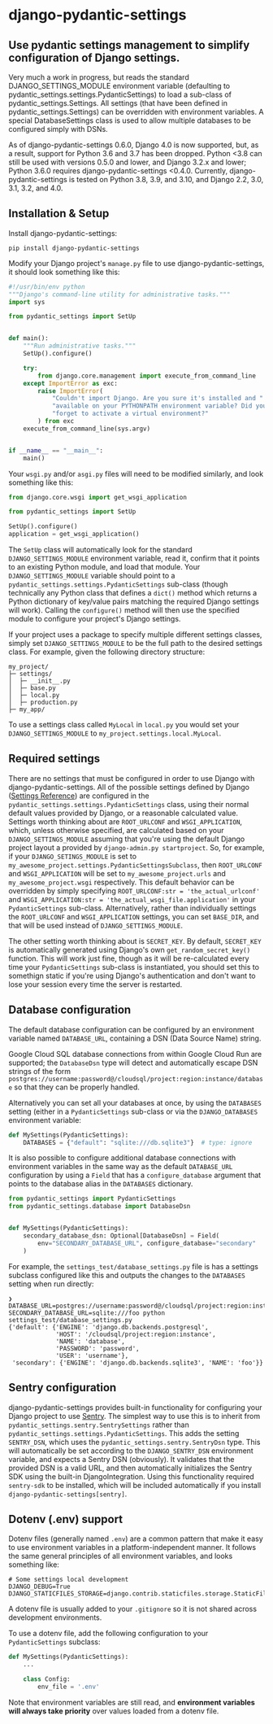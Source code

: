 # django-pydantic-settings

## Use pydantic settings management to simplify configuration of Django settings.

Very much a work in progress, but reads the standard DJANGO_SETTINGS_MODULE environment variable (defaulting to pydantic_settings.settings.PydanticSettings) to load a sub-class of pydantic_settings.Settings. All settings (that have been defined in pydantic_settings.Settings) can be overridden with environment variables. A special DatabaseSettings class is used to allow multiple databases to be configured simply with DSNs.

As of django-pydantic-settings 0.6.0, Django 4.0 is now supported, but, as a result, support for Python 3.6 and 3.7 has been dropped. Python <3.8 can still be used with versions 0.5.0 and lower, and Django 3.2.x and lower; Python 3.6.0 requires django-pydantic-settings <0.4.0. Currently, django-pydantic-settings is tested on Python 3.8, 3.9, and 3.10, and Django 2.2, 3.0, 3.1, 3.2, and 4.0.

## Installation & Setup

Install django-pydantic-settings:

```
pip install django-pydantic-settings
```

Modify your Django project's `manage.py` file to use django-pydantic-settings, it should look something like this:

```python
#!/usr/bin/env python
"""Django's command-line utility for administrative tasks."""
import sys

from pydantic_settings import SetUp


def main():
    """Run administrative tasks."""
    SetUp().configure()

    try:
        from django.core.management import execute_from_command_line
    except ImportError as exc:
        raise ImportError(
            "Couldn't import Django. Are you sure it's installed and "
            "available on your PYTHONPATH environment variable? Did you "
            "forget to activate a virtual environment?"
        ) from exc
    execute_from_command_line(sys.argv)


if __name__ == "__main__":
    main()
```

Your `wsgi.py` and/or `asgi.py` files will need to be modified similarly, and look something like this:

```python
from django.core.wsgi import get_wsgi_application

from pydantic_settings import SetUp

SetUp().configure()
application = get_wsgi_application()
```

The `SetUp` class will automatically look for the standard `DJANGO_SETTINGS_MODULE` environment variable, read it, confirm that it points to an existing Python module, and load that module. Your `DJANGO_SETTINGS_MODULE` variable should point to a `pydantic_settings.settings.PydanticSettings` sub-class (though technically any Python class that defines a `dict()` method which returns a Python dictionary of key/value pairs matching the required Django settings will work). Calling the `configure()` method will then use the specified module to configure your project's Django settings.

If your project uses a package to specify multiple different settings classes, simply set `DJANGO_SETTINGS_MODULE` to be the full path to the desired settings class. For example, given the following directory structure:

```
my_project/
├─ settings/
│  ├─ __init__.py
│  ├─ base.py
│  ├─ local.py
│  ├─ production.py
├─ my_app/

```

To use a settings class called `MyLocal` in `local.py` you would set your `DJANGO_SETTINGS_MODULE` to `my_project.settings.local.MyLocal`.

## Required settings

There are no settings that must be configured in order to use Django with django-pydantic-settings. All of the possible settings defined by Django ([Settings Reference](https://docs.djangoproject.com/en/3.1/ref/settings/)) are configured in the `pydantic_settings.settings.PydanticSettings` class, using their normal default values provided by Django, or a reasonable calculated value. Settings worth thinking about are `ROOT_URLCONF` and `WSGI_APPLICATION`, which, unless otherwise specified, are calculated based on your `DJANGO_SETTINGS_MODULE` assuming that you're using the default Django project layout a provided by `django-admin.py startproject`. So, for example, if your `DJANGO_SETINGS_MODULE` is set to `my_awesome_project.settings.PydanticSettingsSubclass`, then `ROOT_URLCONF` and `WSGI_APPLICATION` will be set to `my_awesome_project.urls` and `my_awesome_project.wsgi` respectively. This default behavior can be overridden by simply specifying `ROOT_URLCONF:str = 'the_actual_urlconf'` and `WSGI_APPLICATION:str = 'the_actual_wsgi_file.application'` in your `PydanticSettings` sub-class. Alternatively, rather than individually settings the `ROOT_URLCONF` and `WSGI_APPLICATION` settings, you can set `BASE_DIR`, and that will be used instead of `DJANGO_SETTINGS_MODULE`.

The other setting worth thinking about is `SECRET_KEY`. By default, `SECRET_KEY` is automatically generated using Django's own `get_random_secret_key()` function. This will work just fine, though as it will be re-calculated every time your `PydanticSettings` sub-class is instantiated, you should set this to somethign static if you're using Django's authentication and don't want to lose your session every time the server is restarted.

## Database configuration

The default database configuration can be configured by an environment variable named `DATABASE_URL`, containing a DSN (Data Source Name) string.

Google Cloud SQL database connections from within Google Cloud Run are supported; the `DatabaseDsn` type will detect and automatically escape DSN strings of the form `postgres://username:password@/cloudsql/project:region:instance/database` so that they can be properly handled.

Alternatively you can set all your databases at once, by using the `DATABASES` setting (either in a `PydanticSettings` sub-class or via the `DJANGO_DATABASES` environment variable:

```python
def MySettings(PydanticSettings):
    DATABASES = {"default": "sqlite:///db.sqlite3"}  # type: ignore
```

It is also possible to configure additional database connections with environment variables in the same way as the default `DATABASE_URL` configuration by using a `Field` that has a `configure_database` argument that points to the database alias in the `DATABASES` dictionary.

```python
from pydantic_settings import PydanticSettings
from pydantic_settings.database import DatabaseDsn


def MySettings(PydanticSettings):
    secondary_database_dsn: Optional[DatabaseDsn] = Field(
        env="SECONDARY_DATABASE_URL", configure_database="secondary"
    )
```

For example, the `settings_test/database_settings.py` file is has a settings subclass configured like this and outputs the changes to the `DATABASES` setting when run directly:

```
❯ DATABASE_URL=postgres://username:password@/cloudsql/project:region:instance/database SECONDARY_DATABASE_URL=sqlite:///foo python settings_test/database_settings.py
{'default': {'ENGINE': 'django.db.backends.postgresql',
             'HOST': '/cloudsql/project:region:instance',
             'NAME': 'database',
             'PASSWORD': 'password',
             'USER': 'username'},
 'secondary': {'ENGINE': 'django.db.backends.sqlite3', 'NAME': 'foo'}}
```

## Sentry configuration

django-pydantic-settings provides built-in functionality for configuring your Django project to use [Sentry](https://sentry.io/). The simplest way to use this is to inherit from `pydantic_settings.sentry.SentrySettings` rather than `pydantic_settings.settings.PydanticSettings`. This adds the setting `SENTRY_DSN`, which uses the `pydantic_settings.sentry.SentryDsn` type. This will automatically be set according to the `DJANGO_SENTRY_DSN` environment variable, and expects a Sentry DSN (obviously). It validates that the provided DSN is a valid URL, and then automatically initializes the Sentry SDK using the built-in DjangoIntegration. Using this functionality required `sentry-sdk` to be installed, which will be included automatically if you install `django-pydantic-settings[sentry]`.

## Dotenv (.env) support

Dotenv files (generally named `.env`) are a common pattern that make it easy to use environment variables in a platform-independent manner. It follows the same general principles of all environment variables, and looks something like:

```
# Some settings local development
DJANGO_DEBUG=True
DJANGO_STATICFILES_STORAGE=django.contrib.staticfiles.storage.StaticFilesStorage
```

A dotenv file is usually added to your `.gitignore` so it is not shared across development environments.

To use a dotenv file, add the following configuration to your `PydanticSettings` subclass:

```python
def MySettings(PydanticSettings):
    ...

    class Config:
        env_file = '.env'
```

Note that environment variables are still read, and **environment variables will always take priority** over values loaded from a dotenv file.